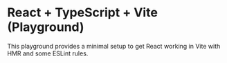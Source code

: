 # React + TypeScript + Vite (Playground)

This playground provides a minimal setup to get React working in Vite with HMR and some ESLint rules.
